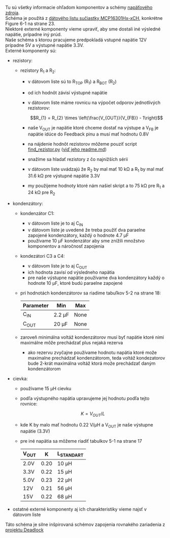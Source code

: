 Tu sú všetky informacie ohľadom komponentov a schémy [napäťového zdroja](power_suply_schematic_1.kicad_sch).  
Schéma je použitá z [dátového listu sučiastky MCP16301Hx-xCH](Data_sheet.pdf), konkrétne Figure 6-1 na strane 23.   
Niektoré externé komponenty vieme upraviť, aby sme dostali iné výsledné napätie, prípadne iný prúd.    
Naše schéma s ktorou pracujeme predpokladá vstupné napätie 12V prípadne 5V a výstupné napätie 3.3V.  
Externé komponenty sú:
- rezistory:
  - rezistory R<sub>1</sub> a R<sub>2</sub>:
    - v dátovom liste sú to R<sub>TOP</sub> (R<sub>1</sub>) a R<sub>BOT</sub> (R<sub>2</sub>) 
    - od ich hodnôt závisí výstupné napätie
    - v dátovom liste máme rovnicu na výpočet odporov jednotlivých rezistorov:

      $$R_{1} = R_{2} \times \left(\frac{V_{OUT}}{V_{FB}} - 1\right)$$  
        
    - naše V<sub>OUT</sub> je napätie ktoré chceme dostať na výstupe a V<sub>FB</sub> je napätie idúce do Feedback pinu a musí mať hodnotu 0.8V
    - na nájdenie hodnôt rezistorov môžeme pouziť script [find_rezistor.py](find_rezistor/find_rezistor.py) ([viď jeho readme.md](find_rezistor/README.md))
    - snažíme sa hladať rezistory z čo najnižších sérii
    - v dátovom liste uvádzajú že R<sub>2</sub> by mal mať 10 kΩ a R<sub>1</sub> by mal mať 31.6 kΩ pre výstupné napätie 3.3V
    - my použijeme hodnoty ktoré nám našiel skript a to 75 kΩ pre R<sub>1</sub>  a 24 kΩ pre R<sub>2</sub>
  
- kondenzátory:
  - kondenzátor C1:
    - v dátovom liste je to aj C<sub>IN</sub>
    - v dátovom liste je uvedené že treba použiť dva paraelne zapojené kondenzátory, každý o hodnote 4.7 µF
    - používame 10 µF kondenzátor aby sme znížili množstvo komponentov a náročnosť zapojenia
  - kondezátori C3 a C4:
    - v dátovom liste je to aj C<sub>OUT</sub>
    - ich hodnota zavisí od výsledneho napätia
    - pre naše výstupne napätie používame dva kondenzátory každý o hodnote 10 µF, ktoré budú paraelne zapojené
  - pri hodnotách kondenzátorov sa riadime tabuľkov 5-2 na strane 18:  

    |Parameter | Min | Max|  
    |------|--------|-------|  
    |C<sub>IN</sub>| 2.2 µF | None|  
    |C<sub>OUT</sub>| 20 µF | None|  
  - zaroveň minimálna voltáž kondenzátorov musí byť napätie ktoré nimi maximálne môže prechádzať plus nejaká rezerva
    - ako rezervu zvyčajne používame hodnotu napätia ktoré može maximalne prechádzať kondenzátorom, teda voltáž kondezatorov bude 2-krát maximálna voltáž ktorá može prechádzať daným kondenzátorom 

- cievka:
  - používame 15 µH cievku
  - podľa výstupného napätia upravujeme jej hodnotu podľa tejto rovnice:

    $$K = V_{OUT}/L$$
  - kde K by malo mať hodnotu 0.22 V/µH a V<sub>OUT</sub> je naše výstupne napätie (3.3V)
  - pre iné napätia sa môžeme riadiť tabulkov 5-1 na strane 17
  
    |V<sub>OUT</sub> | K | L<sub>STANDART</sub>|  
    |------|--------|-------|
    |2.0V|0.20|10 µH|
    |3.3V|0.22|15 µH|
    |5.0V|0.23|22 µH|
    |12V|0.21|56 µH|
    |15V|0.22|68 µH|
    
- ostatné externé komponenty aj ich charakteristiky vieme najsť v dátovom liste
 
    
Táto schéma je silne inšpirovaná schémov zapojenia rovnakého zariadenia z [projektu Deadlock](https://gitlab.com/project-deadlock/reader/rdr-hw-fluocerite-model0)
